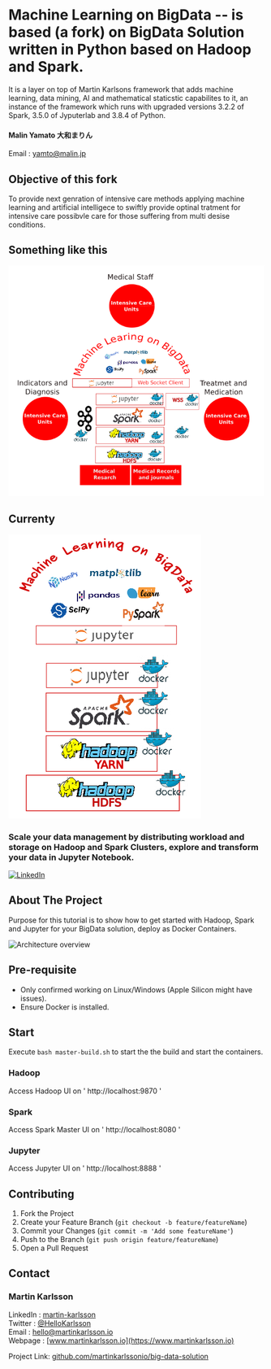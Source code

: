 # Machine Learning on BigData -- is based (a fork) on BigData Solution written in Python based on Hadoop and Spark.

It is a layer on top of Martin Karlsons framework that adds machine learning, data mining, AI and mathematical staticstic capabilites to it, an instance of the framework which runs with upgraded versions 3.2.2 of Spark, 3.5.0 of Jyputerlab and 3.8.4 of Python. 
#### Malin Yamato 大和まりん
Email : yamto@malin.jp 

## Objective of this fork
To provide next genration of intensive care methods applying machine learning and artificial intelligece to swiftly provide optinal tratment for intensive care possibvle care for those suffering from multi desise conditions.

## Something like this

![overview1][iva]

## Currenty

![overview][ml2]

### Scale your data management by distributing workload and storage on Hadoop and Spark Clusters, explore and transform your data in Jupyter Notebook.

<!--
*** Written by Martin Karlsson
*** www.martinkarlsson.io
-->

[![LinkedIn][linkedin-shield]][linkedin-url]


<!-- ABOUT THE PROJECT -->
## About The Project

Purpose for this tutorial is to show how to get started with Hadoop, Spark and Jupyter for your BigData solution, deploy as Docker Containers.

![Architecture overview][arch]

## Pre-requisite
- Only confirmed working on Linux/Windows (Apple Silicon might have issues).
- Ensure Docker is installed.

## Start

Execute `bash master-build.sh` to start the the build and start the containers.

### Hadoop
Access Hadoop UI on ' http://localhost:9870 '

### Spark
Access Spark Master UI on ' http://localhost:8080 '

### Jupyter
Access Jupyter UI on ' http://localhost:8888 '

<!-- CONTRIBUTING -->
## Contributing

1. Fork the Project
2. Create your Feature Branch (`git checkout -b feature/featureName`)
3. Commit your Changes (`git commit -m 'Add some featureName'`)
4. Push to the Branch (`git push origin feature/featureName`)
5. Open a Pull Request


<!-- CONTACT -->
## Contact

### Martin Karlsson

LinkedIn : [martin-karlsson][linkedin-url] \
Twitter : [@HelloKarlsson](https://twitter.com/HelloKarlsson) \
Email : hello@martinkarlsson.io \
Webpage : [www.martinkarlsson.io](https://www.martinkarlsson.io)


Project Link: [github.com/martinkarlssonio/big-data-solution](https://github.com/martinkarlssonio/big-data-solution)


<!-- MARKDOWN LINKS & IMAGES -->
[linkedin-shield]: https://img.shields.io/badge/-LinkedIn-black.svg?style=for-the-badge&logo=linkedin&colorB=555
[linkedin-malin]: ttps://www.linkedin.com/in/malin-yamato-l%C3%A4%C3%A4kk%C3%B6-randstr%C3%B6m-5032041a3/
[linkedin-url]: https://linkedin.com/in/martin-karlsson
[arch]: arch.png
[ml2]: ml2.png
[iva]: iva2.png


